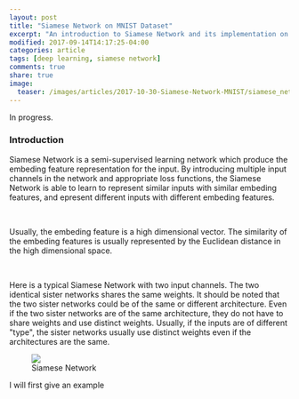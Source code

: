 ```yaml
---
layout: post
title: "Siamese Network on MNIST Dataset"
excerpt: "An introduction to Siamese Network and its implementation on MNIST dataset"
modified: 2017-09-14T14:17:25-04:00
categories: article
tags: [deep learning, siamese network]
comments: true
share: true
image:
  teaser: /images/articles/2017-10-30-Siamese-Network-MNIST/siamese_network.png
---
```




In progress.

### Introduction

Siamese Network is a semi-supervised learning network which produce the embeding feature representation for the input. By introducing multiple input channels in the network and appropriate loss functions, the Siamese Network is able to learn to represent similar inputs with similar embeding features, and epresent different inputs with different embeding features.

<br />

Usually, the embeding feature is a high dimensional vector. The similarity of the embeding features is usually represented by the Euclidean distance in the high dimensional space.

<br />

Here is a typical Siamese Network with two input channels. The two identical sister networks shares the same weights. It should be noted that the two sister networks could be of the same or different architecture. Even if the two sister networks are of the same architecture, they do not have to share weights and use distinct weights. Usually, if the inputs are of different "type", the sister networks usually use distinct weights even if the architectures are the same.

<div class = "titled-image">
<figure style="width: 300px" class = "titled-image">
    <img src = "{{ site.url }}/images/articles/2017-10-30-Siamese-Network-MNIST/siamese_example.jpeg">
    <figcaption>Siamese Network</figcaption>
</figure>
</div>

I will first give an example
